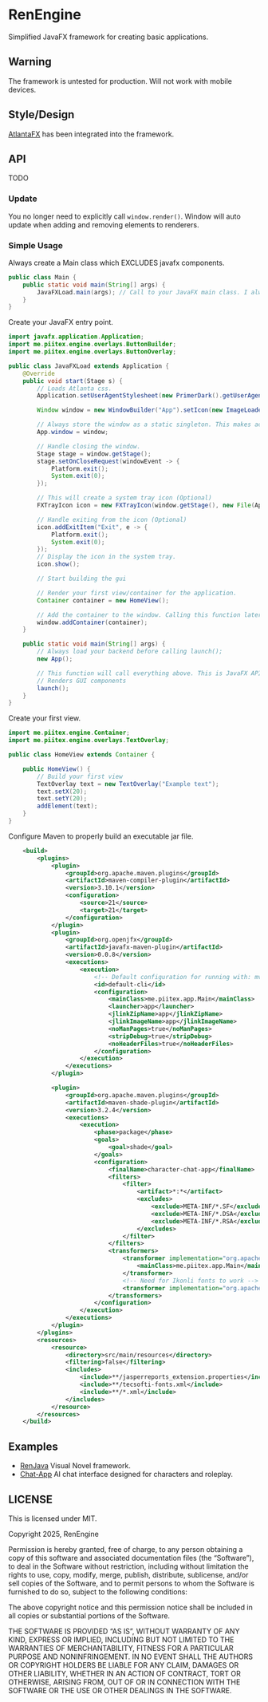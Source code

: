 # RenEngine
Simplified JavaFX framework for creating basic applications.

## Warning
The framework is untested for production. Will not work with mobile devices.

## Style/Design
[AtlantaFX](https://github.com/mkpaz/atlantafx) has been integrated into the framework.

## API
TODO

### Update
You no longer need to explicitly call `window.render()`. Window will auto update when adding and removing elements to renderers.

### Simple Usage

Always create a Main class which EXCLUDES javafx components.
```java
public class Main {
    public static void main(String[] args) {
        JavaFXLoad.main(args); // Call to your JavaFX main class. I always call it JavaFXLoad.
    }
}
```

Create your JavaFX entry point.

```java
import javafx.application.Application;
import me.piitex.engine.overlays.ButtonBuilder;
import me.piitex.engine.overlays.ButtonOverlay;

public class JavaFXLoad extends Application {
    @Override
    public void start(Stage s) {
        // Loads Atlanta css.
        Application.setUserAgentStylesheet(new PrimerDark().getUserAgentStylesheet());

        Window window = new WindowBuilder("App").setIcon(new ImageLoader(new File(App.getAppDirectory(), "logo.png"))).setDimensions(1920, 1080).build();

        // Always store the window as a static singleton. This makes accessing and modifying the window easier.
        App.window = window;

        // Handle closing the window.
        Stage stage = window.getStage();
        stage.setOnCloseRequest(windowEvent -> {
            Platform.exit();
            System.exit(0);
        });

        // This will create a system tray icon (Optional)
        FXTrayIcon icon = new FXTrayIcon(window.getStage(), new File(App.getAppDirectory(), "logo.png"), 128, 128);

        // Handle exiting from the icon (Optional)
        icon.addExitItem("Exit", e -> {
            Platform.exit();
            System.exit(0);
        });
        // Display the icon in the system tray.
        icon.show();

        // Start building the gui

        // Render your first view/container for the application.
        Container container = new HomeView();

        // Add the container to the window. Calling this function later in the process will allow the container to fully build before displaying.
        window.addContainer(container);
    }

    public static void main(String[] args) {
        // Always load your backend before calling launch();
        new App();

        // This function will call everything above. This is JavaFX API.
        // Renders GUI components
        launch();
    }
}
```
Create your first view.
```java
import me.piitex.engine.Container;
import me.piitex.engine.overlays.TextOverlay;

public class HomeView extends Container {

    public HomeView() {
        // Build your first view
        TextOverlay text = new TextOverlay("Example text");
        text.setX(20);
        text.setY(20);
        addElement(text);
    }
}
```

Configure Maven to properly build an executable jar file.
```xml
    <build>
        <plugins>
            <plugin>
                <groupId>org.apache.maven.plugins</groupId>
                <artifactId>maven-compiler-plugin</artifactId>
                <version>3.10.1</version>
                <configuration>
                    <source>21</source>
                    <target>21</target>
                </configuration>
            </plugin>
            <plugin>
                <groupId>org.openjfx</groupId>
                <artifactId>javafx-maven-plugin</artifactId>
                <version>0.0.8</version>
                <executions>
                    <execution>
                        <!-- Default configuration for running with: mvn clean javafx:run -->
                        <id>default-cli</id>
                        <configuration>
                            <mainClass>me.piitex.app.Main</mainClass>
                            <launcher>app</launcher>
                            <jlinkZipName>app</jlinkZipName>
                            <jlinkImageName>app</jlinkImageName>
                            <noManPages>true</noManPages>
                            <stripDebug>true</stripDebug>
                            <noHeaderFiles>true</noHeaderFiles>
                        </configuration>
                    </execution>
                </executions>
            </plugin>

            <plugin>
                <groupId>org.apache.maven.plugins</groupId>
                <artifactId>maven-shade-plugin</artifactId>
                <version>3.2.4</version>
                <executions>
                    <execution>
                        <phase>package</phase>
                        <goals>
                            <goal>shade</goal>
                        </goals>
                        <configuration>
                            <finalName>character-chat-app</finalName>
                            <filters>
                                <filter>
                                    <artifact>*:*</artifact>
                                    <excludes>
                                        <exclude>META-INF/*.SF</exclude>
                                        <exclude>META-INF/*.DSA</exclude>
                                        <exclude>META-INF/*.RSA</exclude>
                                    </excludes>
                                </filter>
                            </filters>
                            <transformers>
                                <transformer implementation="org.apache.maven.plugins.shade.resource.ManifestResourceTransformer">
                                    <mainClass>me.piitex.app.Main</mainClass>
                                </transformer>
                                <!-- Need for Ikonli fonts to work -->
                                <transformer implementation="org.apache.maven.plugins.shade.resource.ServicesResourceTransformer"/>
                            </transformers>
                        </configuration>
                    </execution>
                </executions>
            </plugin>
        </plugins>
        <resources>
            <resource>
                <directory>src/main/resources</directory>
                <filtering>false</filtering>
                <includes>
                    <include>**/jasperreports_extension.properties</include>
                    <include>**/tecsofti-fonts.xml</include>
                    <include>**/*.xml</include>
                </includes>
            </resource>
        </resources>
    </build>
```


## Examples
* [RenJava](https://github.com/HackusatePvP/RenJava) Visual Novel framework.
* [Chat-App](https://github.com/HackusatePvP/character-chat-app) AI chat interface designed for characters and roleplay.

## LICENSE
This is licensed under MIT.

Copyright 2025, RenEngine

Permission is hereby granted, free of charge, to any person obtaining a copy of this software and associated documentation files (the “Software”), to deal in the Software without restriction, including without limitation the rights to use, copy, modify, merge, publish, distribute, sublicense, and/or sell copies of the Software, and to permit persons to whom the Software is furnished to do so, subject to the following conditions:

The above copyright notice and this permission notice shall be included in all copies or substantial portions of the Software.

THE SOFTWARE IS PROVIDED “AS IS”, WITHOUT WARRANTY OF ANY KIND, EXPRESS OR IMPLIED, INCLUDING BUT NOT LIMITED TO THE WARRANTIES OF MERCHANTABILITY, FITNESS FOR A PARTICULAR PURPOSE AND NONINFRINGEMENT. IN NO EVENT SHALL THE AUTHORS OR COPYRIGHT HOLDERS BE LIABLE FOR ANY CLAIM, DAMAGES OR OTHER LIABILITY, WHETHER IN AN ACTION OF CONTRACT, TORT OR OTHERWISE, ARISING FROM, OUT OF OR IN CONNECTION WITH THE SOFTWARE OR THE USE OR OTHER DEALINGS IN THE SOFTWARE.